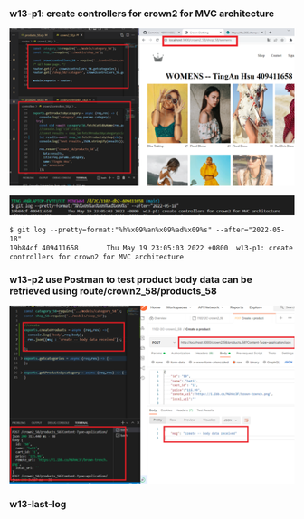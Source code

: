 ### w13-p1: create controllers for crown2 for MVC architecture

![](w13-p1.png)

![](w13-p1-log.PNG)

```
$ git log --pretty=format:"%h%x09%an%x09%ad%x09%s" --after="2022-05-18"
19b84cf 409411658       Thu May 19 23:05:03 2022 +0800  w13-p1: create controllers for crown2 for MVC architecture
```

### w13-p2 use Postman to test product body data can be retrieved using route/crown2_58/products_58

![](w13-p2.png)

### w13-last-log
